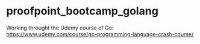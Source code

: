 # proofpoint_bootcamp_golang
Working throught the Udemy course of Go: https://www.udemy.com/course/go-programming-language-crash-course/
